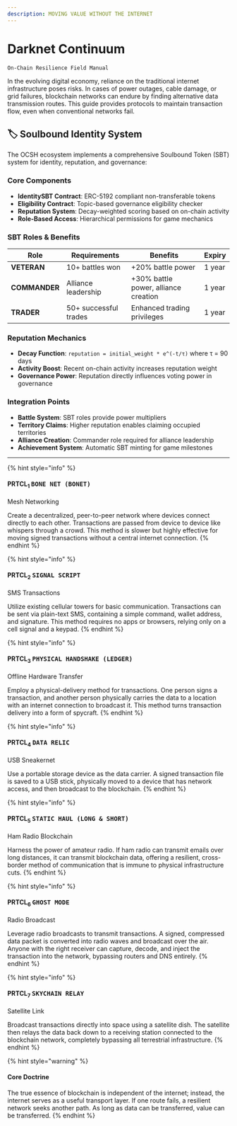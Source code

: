 ```yaml
---
description: MOVING VALUE WITHOUT THE INTERNET
---
```


# Darknet Continuum

```
On-Chain Resilience Field Manual
```

In the evolving digital economy, reliance on the traditional internet infrastructure poses risks. In cases of power outages, cable damage, or grid failures, blockchain networks can endure by finding alternative data transmission routes. This guide provides protocols to maintain transaction flow, even when conventional networks fail.

## 🏷️ Soulbound Identity System

The OCSH ecosystem implements a comprehensive Soulbound Token (SBT) system for identity, reputation, and governance:

### Core Components

- **IdentitySBT Contract**: ERC-5192 compliant non-transferable tokens
- **Eligibility Contract**: Topic-based governance eligibility checker
- **Reputation System**: Decay-weighted scoring based on on-chain activity
- **Role-Based Access**: Hierarchical permissions for game mechanics

### SBT Roles & Benefits

| Role | Requirements | Benefits | Expiry |
|------|-------------|----------|--------|
| **VETERAN** | 10+ battles won | +20% battle power | 1 year |
| **COMMANDER** | Alliance leadership | +30% battle power, alliance creation | 1 year |
| **TRADER** | 50+ successful trades | Enhanced trading privileges | 1 year |

### Reputation Mechanics

- **Decay Function**: `reputation = initial_weight * e^(-t/τ)` where τ = 90 days
- **Activity Boost**: Recent on-chain activity increases reputation weight
- **Governance Power**: Reputation directly influences voting power in governance

### Integration Points

- **Battle System**: SBT roles provide power multipliers
- **Territory Claims**: Higher reputation enables claiming occupied territories
- **Alliance Creation**: Commander role required for alliance leadership
- **Achievement System**: Automatic SBT minting for game milestones

***

{% hint style="info" %}
#### **PRTCL**<sub>**1**</sub>  <kbd>BONE NET (BONET)</kbd>

Mesh Networking&#x20;

Create a decentralized, peer-to-peer network where devices connect directly to each other. Transactions are passed from device to device like whispers through a crowd. This method is slower but highly effective for moving signed transactions without a central internet connection.
{% endhint %}

{% hint style="info" %}
#### PRTCL<sub>2</sub>  <kbd>SIGNAL SCRIPT</kbd>

SMS Transactions

Utilize existing cellular towers for basic communication. Transactions can be sent via plain-text SMS, containing a simple command, wallet address, and signature. This method requires no apps or browsers, relying only on a cell signal and a keypad.
{% endhint %}

{% hint style="info" %}
#### **PRTCL**<sub>**3**</sub> <kbd>PHYSICAL HANDSHAKE (LEDGER)</kbd>

Offline Hardware Transfer&#x20;

Employ a physical-delivery method for transactions. One person signs a transaction, and another person physically carries the data to a location with an internet connection to broadcast it. This method turns transaction delivery into a form of spycraft.
{% endhint %}

{% hint style="info" %}
#### **PRTCL**<sub>**4**</sub> <kbd>**DATA RELIC**</kbd>

USB Sneakernet

Use a portable storage device as the data carrier. A signed transaction file is saved to a USB stick, physically moved to a device that has network access, and then broadcast to the blockchain.
{% endhint %}

{% hint style="info" %}
#### **PRTCL**<sub>**5**</sub>  <kbd>STATIC HAUL (LONG & SHORT)</kbd>

Ham Radio Blockchain&#x20;

Harness the power of amateur radio. If ham radio can transmit emails over long distances, it can transmit blockchain data, offering a resilient, cross-border method of communication that is immune to physical infrastructure cuts.
{% endhint %}

{% hint style="info" %}
#### **PRTCL**<sub>**6**</sub> <kbd>GHOST MODE</kbd>

Radio Broadcast

Leverage radio broadcasts to transmit transactions. A signed, compressed data packet is converted into radio waves and broadcast over the air. Anyone with the right receiver can capture, decode, and inject the transaction into the network, bypassing routers and DNS entirely.
{% endhint %}

{% hint style="info" %}
#### **PRTCL**<sub>**7**</sub> <kbd>SKYCHAIN RELAY</kbd>

Satellite Link&#x20;

Broadcast transactions directly into space using a satellite dish. The satellite then relays the data back down to a receiving station connected to the blockchain network, completely bypassing all terrestrial infrastructure.
{% endhint %}

{% hint style="warning" %}
#### Core Doctrine

The true essence of blockchain is independent of the internet; instead, the internet serves as a useful transport layer. If one route fails, a resilient network seeks another path. As long as data can be transferred, value can be transferred.
{% endhint %}

